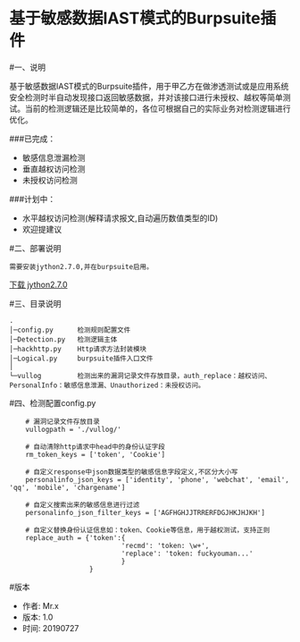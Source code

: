 基于敏感数据IAST模式的Burpsuite插件
===================================
	
#一、说明
	
基于敏感数据IAST模式的Burpsuite插件，用于甲乙方在做渗透测试或是应用系统安全检测时半自动发现接口返回敏感数据，并对该接口进行未授权、越权等简单测试。当前的检测逻辑还是比较简单的，各位可根据自己的实际业务对检测逻辑进行优化。
	
###已完成：
	
+ 敏感信息泄漏检测
+ 垂直越权访问检测
+ 未授权访问检测
	
###计划中：
	
+ 水平越权访问检测(解释请求报文,自动遍历数值类型的ID)
+ 欢迎提建议
	
#二、部署说明

	需要安装jython2.7.0,并在burpsuite启用。
[下载 jython2.7.0](http://search.maven.org/remotecontent?filepath=org/python/jython-installer/2.7.0/jython-installer-2.7.0.jar)
	
#三、目录说明

	.
	│─config.py      检测规则配置文件
	│─Detection.py   检测逻辑主体
	│─hackhttp.py    Http请求方法封装模块
	│─Logical.py     burpsuite插件入口文件
	│
	└─vullog         检测出来的漏洞记录文件存放目录，auth_replace：越权访问、PersonalInfo：敏感信息泄漏、Unauthorized：未授权访问。 
	
#四、检测配置config.py
	
```
	# 漏洞记录文件存放目录
	vullogpath = './vullog/'
	
	# 自动清除http请求中head中的身份认证字段
	rm_token_keys = ['token', 'Cookie']
	
	# 自定义response中json数据类型的敏感信息字段定义,不区分大小写
	personalinfo_json_keys = ['identity', 'phone', 'webchat', 'email', 'qq', 'mobile', 'chargename']
	
	# 自定义搜索出来的敏感信息进行过滤
	personalinfo_json_filter_keys = ['AGFHGHJJTRRERFDGJHKJHJKH']
	
	# 自定义替换身份认证信息如：token、Cookie等信息，用于越权测试，支持正则
	replace_auth = {'token':{
							'recmd': 'token: \w+',
							'replace': 'token: fuckyouman...'
							}
					}
```
	
#版本
	
+ 作者: Mr.x
+ 版本: 1.0
+ 时间: 20190727